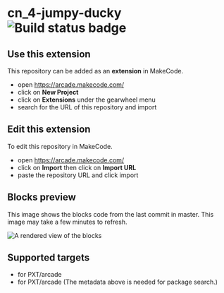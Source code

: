 # cn_4-jumpy-ducky ![Build status badge](https://github.com/rnaditya/cn_4-jumpy-ducky/workflows/MakeCode/badge.svg)



## Use this extension

This repository can be added as an **extension** in MakeCode.

* open https://arcade.makecode.com/
* click on **New Project**
* click on **Extensions** under the gearwheel menu
* search for the URL of this repository and import

## Edit this extension

To edit this repository in MakeCode.

* open https://arcade.makecode.com/
* click on **Import** then click on **Import URL**
* paste the repository URL and click import

## Blocks preview

This image shows the blocks code from the last commit in master.
This image may take a few minutes to refresh.

![A rendered view of the blocks](https://github.com/rnaditya/cn_4-jumpy-ducky/raw/master/.makecode/blocks.png)

## Supported targets

* for PXT/arcade
* for PXT/arcade
(The metadata above is needed for package search.)

